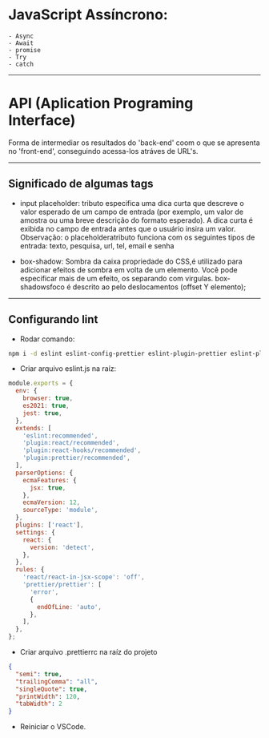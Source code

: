 # JavaScript Assíncrono:

    - Async
    - Await
    - promise
    - Try
    - catch

---

# **API** (Aplication Programing Interface)

Forma de intermediar os resultados
do 'back-end' coom o que se apresenta no 'front-end', conseguindo acessa-los
atráves de URL's.

---

## Significado de algumas tags

- input placeholder: tributo especifica uma dica curta que descreve o
  valor esperado de um campo de entrada (por exemplo, um valor de amostra
  ou uma breve descrição do formato esperado).
  A dica curta é exibida no campo de entrada antes que o usuário insira um
  valor.
  Observação: o placeholderatributo funciona com os seguintes tipos de
  entrada: texto, pesquisa, url, tel, email e senha

- box-shadow: Sombra da caixa propriedade do CSS,é utilizado para adicionar
  efeitos de sombra em volta de um elemento. Você pode especificar mais
  de um efeito, os separando com virgulas. box-shadowsfoco é descrito ao
  pelo deslocamentos (offset Y elemento);

---

## Configurando lint

- Rodar comando:

```bash
npm i -d eslint eslint-config-prettier eslint-plugin-prettier eslint-plugin-react prettier
```

- Criar arquivo eslint.js na raíz:

```js
module.exports = {
  env: {
    browser: true,
    es2021: true,
    jest: true,
  },
  extends: [
    'eslint:recommended',
    'plugin:react/recommended',
    'plugin:react-hooks/recommended',
    'plugin:prettier/recommended',
  ],
  parserOptions: {
    ecmaFeatures: {
      jsx: true,
    },
    ecmaVersion: 12,
    sourceType: 'module',
  },
  plugins: ['react'],
  settings: {
    react: {
      version: 'detect',
    },
  },
  rules: {
    'react/react-in-jsx-scope': 'off',
    'prettier/prettier': [
      'error',
      {
        endOfLine: 'auto',
      },
    ],
  },
};
```

- Criar arquivo .prettierrc na raíz do projeto

```json
{
  "semi": true,
  "trailingComma": "all",
  "singleQuote": true,
  "printWidth": 120,
  "tabWidth": 2
}
```

- Reiniciar o VSCode.

